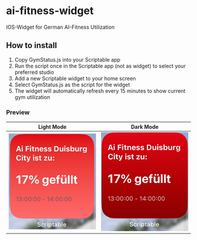 # ai-fitness-widget
IOS-Widget for German AI-Fitness Utilization

## How to install

1. Copy GymStatus.js into your Scriptable app
2. Run the script once in the Scriptable app (not as widget) to select your preferred studio
3. Add a new Scriptable widget to your home screen
4. Select GymStatus.js as the script for the widget
5. The widget will automatically refresh every 15 minutes to show current gym utilization

### Preview
| Light Mode | Dark Mode |
|------------|-----------|
| ![Widget Preview Light](.github/images/preview-light.jpeg) | ![Widget Preview Dark](.github/images/preview-dark.jpeg) |


